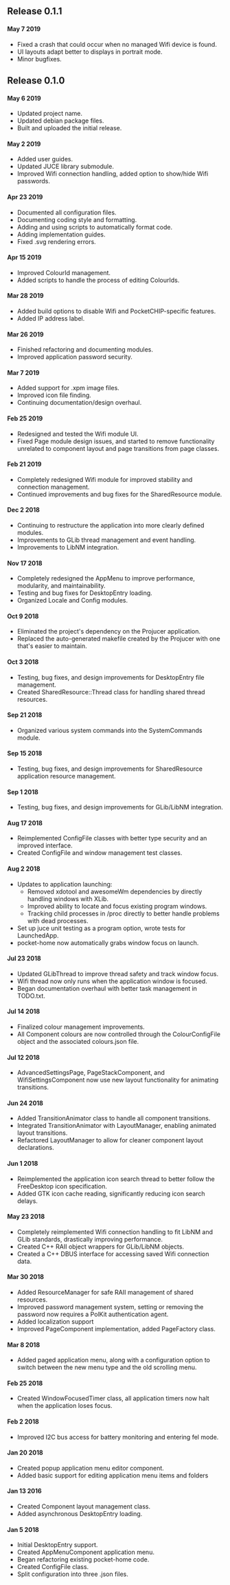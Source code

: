 ## Release 0.1.1
#### May 7 2019
   - Fixed a crash that could occur when no managed Wifi device is found.
   - UI layouts adapt better to displays in portrait mode.
   - Minor bugfixes.
## Release 0.1.0
#### May 6 2019
   - Updated project name.
   - Updated debian package files.
   - Built and uploaded the initial release.
#### May 2 2019
   - Added user guides.
   - Updated JUCE library submodule.
   - Improved Wifi connection handling, added option to show/hide Wifi passwords.
#### Apr 23 2019
   - Documented all configuration files.
   - Documenting coding style and formatting.
   - Adding and using scripts to automatically format code.
   - Adding implementation guides.
   - Fixed .svg rendering errors.
#### Apr 15 2019
   - Improved ColourId management.
   - Added scripts to handle the process of editing ColourIds.
#### Mar 28 2019
   - Added build options to disable Wifi and PocketCHIP-specific features.
   - Added IP address label.
#### Mar 26 2019
   - Finished refactoring and documenting modules.
   - Improved application password security.
#### Mar 7 2019
   - Added support for .xpm image files.
   - Improved icon file finding.
   - Continuing documentation/design overhaul.
#### Feb 25 2019
   - Redesigned and tested the Wifi module UI.
   - Fixed Page module design issues, and started to remove functionality unrelated to component layout and page transitions from page classes.
#### Feb 21 2019
   - Completely redesigned Wifi module for improved stability and connection management.
   - Continued improvements and bug fixes for the SharedResource module.
#### Dec 2 2018
   - Continuing to restructure the application into more clearly defined modules.
   - Improvements to GLib thread management and event handling.
   - Improvements to LibNM integration.
#### Nov 17 2018
   - Completely redesigned the AppMenu to improve performance, modularity, and maintainability.
   - Testing and bug fixes for DesktopEntry loading.
   - Organized Locale and Config modules.
#### Oct 9 2018
   - Eliminated the project's dependency on the Projucer application.
   - Replaced the auto-generated makefile created by the Projucer with one that's easier to maintain.
#### Oct 3 2018
   - Testing, bug fixes, and design improvements for DesktopEntry file management.
   - Created SharedResource::Thread class for handling shared thread resources.
#### Sep 21 2018
   - Organized various system commands into the SystemCommands module.
#### Sep 15 2018
   - Testing, bug fixes, and design improvements for SharedResource application resource management.
#### Sep 1 2018
   - Testing, bug fixes, and design improvements for GLib/LibNM integration.
#### Aug 17 2018
   - Reimplemented ConfigFile classes with better type security and an improved interface.
   - Created ConfigFile and window management test classes.
#### Aug 2 2018
   - Updates to application launching:
        - Removed xdotool and awesomeWm dependencies by directly handling windows with XLib.
        - Improved ability to locate and focus existing program windows.
        - Tracking child processes in /proc directly to better handle problems with dead processes.
   - Set up juce unit testing as a program option, wrote tests for LaunchedApp.
   - pocket-home now automatically grabs window focus on launch.
#### Jul 23 2018
   - Updated GLibThread to improve thread safety and track window focus.
   - Wifi thread now only runs when the application window is focused.
   - Began documentation overhaul with better task management in TODO.txt.
#### Jul 14 2018
   - Finalized colour management improvements.
   - All Component colours are now controlled through the ColourConfigFile object and the associated colours.json file.
#### Jul 12 2018
   - AdvancedSettingsPage, PageStackComponent, and WifiSettingsComponent now use new layout functionality for animating transitions.
#### Jun 24 2018
   - Added TransitionAnimator class to handle all component transitions.
   - Integrated TransitionAnimator with LayoutManager, enabling animated layout transitions.
   - Refactored LayoutManager to allow for cleaner component layout declarations.
#### Jun 1 2018
   - Reimplemented the application icon search thread to better follow the FreeDesktop icon specification.
   - Added GTK icon cache reading, significantly reducing icon search delays.
#### May 23 2018
   - Completely reimplemented Wifi connection handling to fit LibNM and GLib standards, drastically improving performance.
   - Created C++ RAII object wrappers for GLib/LibNM objects.
   - Created a C++ DBUS interface for accessing saved Wifi connection data.
#### Mar 30 2018
   - Added ResourceManager for safe RAII management of shared resources.
   - Improved password management system, setting or removing the password now requires a PolKit authentication agent.
   - Added localization support
   - Improved PageComponent implementation, added PageFactory class.
#### Mar 8 2018
   - Added paged application menu, along with a configuration option to switch between the new menu type and the old scrolling menu.
#### Feb 25 2018
   - Created WindowFocusedTimer class, all application timers now halt when the application loses focus.
#### Feb 2 2018
   - Improved I2C bus access for battery monitoring and entering fel mode.
#### Jan 20 2018
   - Created popup application menu editor component.
   - Added basic support for editing application menu items and folders
#### Jan 13 2016
   - Created Component layout management class.
   - Added asynchronous DesktopEntry loading.
#### Jan 5 2018
   - Initial DesktopEntry support.
   - Created AppMenuComponent application menu.
   - Began refactoring existing pocket-home code.
   - Created ConfigFile class.
   - Split configuration into three .json files.
